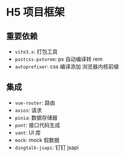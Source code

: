 # H5 项目框架

## 重要依赖

- `vite3.x`: 打包工具
- `postcss-pxtorem`: px 自动编译转 rem
- `autoprefixer`: css 编译添加 浏览器内核前缀

## 集成

- `vue-router`: 路由
- `axios`: 请求
- `pinia`: 数据存储器
- `pont`: 接口代码生成
- `vant`: UI 库
- `mock`: mock 假数据
- `dingtalk-jsapi`: 钉钉 jsapi
